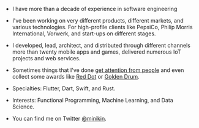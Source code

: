 - I have more than a decade of experience in software engineering 

- I've been working on very different products, different markets, and various technologies. For high-profile clients like PepsiCo, Philip Morris International, Vorwerk, and start-ups on different stages.

- I developed, lead, architect, and distributed through different channels more than twenty mobile apps and games, delivered numerous IoT projects and web services.

- Sometimes things that I've done [get attention from people](https://apps.apple.com/de/app/official-cookidoo-app/id714004506) and even collect some awards like [Red Dot](https://www.red-dot.org/project/thermomix-tm6-41286) or [Golden Drum](https://www.behance.net/gallery/18282261/BRAHM-Device-Application).

- Specialties: Flutter, Dart, Swift, and Rust.

- Interests: Functional Programming, Machine Learning, and Data Science.

- You can find me on Twitter [@minikin](https://twitter.com/minikin).
